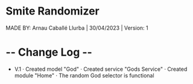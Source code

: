 # Smite Randomizer
MADE BY: Arnau Caballé Llurba | 30/04/2023 | Version: 1
# -- Change Log --
- V.1
· Created model "God"
· Created service "Gods Service"
· Created module "Home"
· The random God selector is functional
